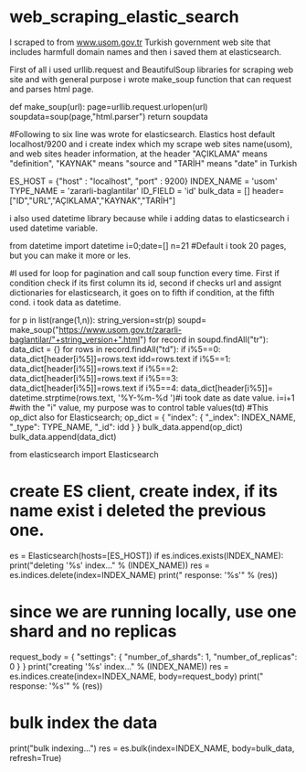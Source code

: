 # web_scraping_elastic_search
I scraped to from  www.usom.gov.tr Turkish government web site that includes harmfull domain names and then i saved them at elasticsearch.

First of all i used urllib.request and BeautifulSoup libraries for scraping web site and with general purpose i wrote make_soup function that can request and parses html page.

def make_soup(url):
    page=urllib.request.urlopen(url)
    soupdata=soup(page,"html.parser")
    return soupdata

#Following to six line was wrote for elasticsearch. Elastics host default localhost/9200 and i create index which my scrape web sites name(usom), and web sites header information, at the header "AÇIKLAMA" means "definition", "KAYNAK" means "source and  "TARİH" means "date" in Turkish

ES_HOST = {"host" : "localhost", "port" : 9200}
INDEX_NAME = 'usom'
TYPE_NAME = 'zararli-baglantilar'
ID_FIELD = 'id'
bulk_data = []
header=["ID","URL","AÇIKLAMA","KAYNAK","TARİH"]

i also used datetime library because while i adding datas to elasticsearch i used datetime variable.

from datetime import datetime
i=0;date=[]
n=21 #Default i took 20 pages, but you can make it more or les.


#I used for loop for pagination and call soup function every time.
First if condition check if its first column its id, second if checks url and assignt dictionaries for elasticsearch, it goes on to fifth if condition, at the fifth cond. i took data as datetime.

for p in list(range(1,n)):
    string_version=str(p)
    soupd= make_soup("https://www.usom.gov.tr/zararli-baglantilar/"+string_version+".html")
    for record in soupd.findAll("tr"):
        data_dict = {}
        for rows in record.findAll("td"):
            if i%5==0:
                data_dict[header[i%5]]=rows.text
                idd=rows.text
            if i%5==1:
                data_dict[header[i%5]]=rows.text
            if i%5==2:
                data_dict[header[i%5]]=rows.text
            if i%5==3:
                 data_dict[header[i%5]]=rows.text
            if i%5==4:
                data_dict[header[i%5]]= datetime.strptime(rows.text, '%Y-%m-%d ')#i took date as date value.
            i=i+1
            #with the "i" value, my purpose was to control table values(td)
        #This op_dict also for Elasticsearch;
        op_dict = {
            "index": {
                "_index": INDEX_NAME,
                "_type": TYPE_NAME,
                "_id": idd
            }
        }
        bulk_data.append(op_dict)
        bulk_data.append(data_dict)
        
from elasticsearch import Elasticsearch
# create ES client, create index, if its name exist i deleted the previous one.
es = Elasticsearch(hosts=[ES_HOST])
if es.indices.exists(INDEX_NAME):
    print("deleting '%s' index..." % (INDEX_NAME))
    res = es.indices.delete(index=INDEX_NAME)
    print(" response: '%s'" % (res))

# since we are running locally, use one shard and no replicas
request_body = {
    "settings": {
        "number_of_shards": 1,
        "number_of_replicas": 0
    }
}
print("creating '%s' index..." % (INDEX_NAME))
res = es.indices.create(index=INDEX_NAME, body=request_body)
print(" response: '%s'" % (res))

# bulk index the data
print("bulk indexing...")
res = es.bulk(index=INDEX_NAME, body=bulk_data, refresh=True)

